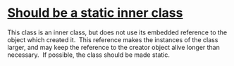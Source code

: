 # [Should be a static inner class](https://spotbugs.readthedocs.io/en/latest/bugDescriptions.html#SIC_INNER_SHOULD_BE_STATIC)

 This class is an inner class, but does not use its embedded reference
  to the object which created it.  This reference makes the instances
  of the class larger, and may keep the reference to the creator object
  alive longer than necessary.  If possible, the class should be
   made static.